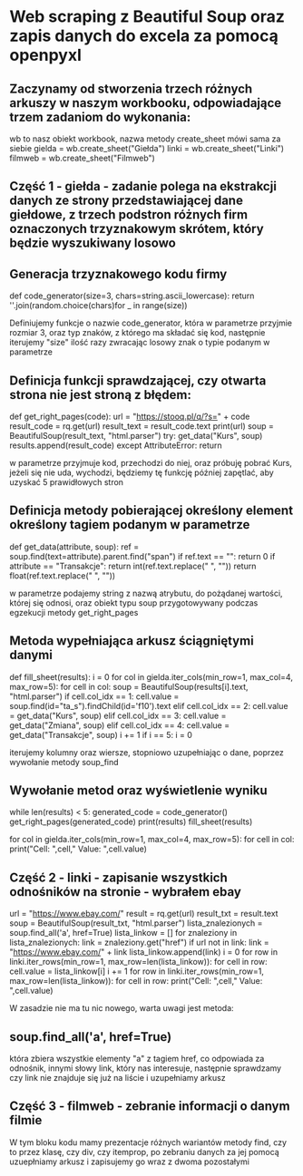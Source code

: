 # Web scraping z Beautiful Soup oraz zapis danych do excela za pomocą openpyxl

## Zaczynamy od stworzenia trzech różnych arkuszy w naszym workbooku, odpowiadające trzem zadaniom do wykonania:
wb to nasz obiekt workbook, nazwa metody create_sheet mówi sama za siebie
gielda = wb.create_sheet("Giełda")
linki = wb.create_sheet("Linki")
filmweb = wb.create_sheet("Filmweb")

## Część 1 - giełda - zadanie polega na ekstrakcji danych ze strony przedstawiającej dane giełdowe, z trzech podstron różnych firm oznaczonych trzyznakowym skrótem, który będzie wyszukiwany losowo

## Generacja trzyznakowego kodu firmy

def code_generator(size=3, chars=string.ascii_lowercase):
    return ''.join(random.choice(chars)for _ in range(size))
    
Definiujemy funkcje o nazwie code_generator, która w parametrze przyjmie rozmiar 3, oraz typ znaków, z którego ma składać się kod, następnie iterujemy "size" ilość razy zwracając losowy znak o typie podanym w parametrze

## Definicja funkcji sprawdzającej, czy otwarta strona nie jest stroną z błędem:

def get_right_pages(code):
    url = "https://stooq.pl/q/?s=" + code
    result_code = rq.get(url)
    result_text = result_code.text
    print(url)
    soup = BeautifulSoup(result_text, "html.parser")
    try:
        get_data("Kurs", soup)
        results.append(result_code)
    except AttributeError:
        return

w parametrze przyjmuje kod, przechodzi do niej, oraz próbuję pobrać Kurs, jeżeli się nie uda, wychodzi, będziemy tę funkcję później zapętlać, aby uzyskać 5 prawidłowych stron

## Definicja metody pobierającej określony element określony tagiem podanym w parametrze

def get_data(attribute, soup):
    ref = soup.find(text=attribute).parent.find("span")
    if ref.text == "":
        return 0
    if attribute == "Transakcje":
        return int(ref.text.replace(" ", ""))
    return float(ref.text.replace(" ", ""))
    
w parametrze podajemy string z nazwą atrybutu, do pożądanej wartości, której się odnosi, oraz obiekt typu soup przygotowywany podczas egzekucji metody get_right_pages

## Metoda wypełniająca arkusz ściągniętymi danymi
def fill_sheet(results):
    i = 0
    for col in gielda.iter_cols(min_row=1, max_col=4, max_row=5):
        for cell in col:
              soup = BeautifulSoup(results[i].text, "html.parser")
              if cell.col_idx == 1:
                cell.value = soup.find(id="ta_s").findChild(id='f10').text
              elif cell.col_idx == 2:
                cell.value = get_data("Kurs", soup)
              elif cell.col_idx == 3:
                 cell.value = get_data("Zmiana", soup)
              elif cell.col_idx == 4:
                cell.value = get_data("Transakcje", soup)
              i += 1
              if i == 5:
                i = 0

iterujemy kolumny oraz wiersze, stopniowo uzupełniając o dane, poprzez wywołanie metody soup_find

## Wywołanie metod oraz wyświetlenie wyniku
while len(results) < 5:
    generated_code = code_generator()
    get_right_pages(generated_code)
    print(results)
fill_sheet(results)

for col in gielda.iter_cols(min_row=1, max_col=4, max_row=5):
        for cell in col:
            print("Cell: ",cell," Value: ",cell.value)
            
## Część 2 - linki - zapisanie wszystkich odnośników na stronie - wybrałem ebay

url = "https://www.ebay.com/"
result = rq.get(url)
result_txt = result.text
soup = BeautifulSoup(result_txt, "html.parser")
lista_znalezionych = soup.find_all('a', href=True)
lista_linkow = []
for znaleziony in lista_znalezionych:
    link = znaleziony.get("href")
    if url not in link:
        link = "https://www.ebay.com/" + link
    lista_linkow.append(link)
    i = 0
for row in linki.iter_rows(min_row=1, max_row=len(lista_linkow)):
    for cell in row:
        cell.value = lista_linkow[i]
        i += 1
for row in linki.iter_rows(min_row=1, max_row=len(lista_linkow)):
    for cell in row:
        print("Cell: ",cell," Value: ",cell.value)

W zasadzie nie ma tu nic nowego, warta uwagi jest metoda: 
## soup.find_all('a', href=True)
która zbiera wszystkie elementy "a" z tagiem href, co odpowiada za odnośnik, innymi słowy link, który nas interesuje, następnie sprawdzamy czy link nie znajduje się już na liście i uzupełniamy arkusz

## Część 3 - filmweb - zebranie informacji o danym filmie
W tym bloku kodu mamy prezentacje różnych wariantów metody find, czy to przez klasę, czy div, czy itemprop, po zebraniu danych za jej pomocą uzuepłniamy arkusz i zapisujemy go wraz z dwoma pozostałymi

    
    
